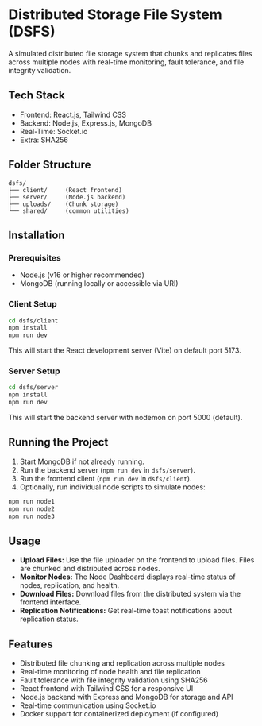 # Distributed Storage File System (DSFS)

A simulated distributed file storage system that chunks and replicates files across multiple nodes with real-time monitoring, fault tolerance, and file integrity validation.

## Tech Stack

- Frontend: React.js, Tailwind CSS
- Backend: Node.js, Express.js, MongoDB
- Real-Time: Socket.io
- Extra: SHA256

## Folder Structure

```
dsfs/
├── client/     (React frontend)
├── server/     (Node.js backend)
├── uploads/    (Chunk storage)
└── shared/     (common utilities)
```

## Installation

### Prerequisites

- Node.js (v16 or higher recommended)
- MongoDB (running locally or accessible via URI)

### Client Setup

```bash
cd dsfs/client
npm install
npm run dev
```

This will start the React development server (Vite) on default port 5173.

### Server Setup

```bash
cd dsfs/server
npm install
npm run dev
```

This will start the backend server with nodemon on port 5000 (default).

## Running the Project

1. Start MongoDB if not already running.
2. Run the backend server (`npm run dev` in `dsfs/server`).
3. Run the frontend client (`npm run dev` in `dsfs/client`).
4. Optionally, run individual node scripts to simulate nodes:

```bash
npm run node1
npm run node2
npm run node3
```

## Usage

- **Upload Files:** Use the file uploader on the frontend to upload files. Files are chunked and distributed across nodes.
- **Monitor Nodes:** The Node Dashboard displays real-time status of nodes, replication, and health.
- **Download Files:** Download files from the distributed system via the frontend interface.
- **Replication Notifications:** Get real-time toast notifications about replication status.

## Features

- Distributed file chunking and replication across multiple nodes
- Real-time monitoring of node health and file replication
- Fault tolerance with file integrity validation using SHA256
- React frontend with Tailwind CSS for a responsive UI
- Node.js backend with Express and MongoDB for storage and API
- Real-time communication using Socket.io
- Docker support for containerized deployment (if configured)


